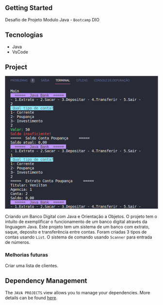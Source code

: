 ## Getting Started

Desafio de Projeto Modulo Java - `Bootcamp` DIO

## Tecnologias

- Java
- VsCode

## Project
![preview](./.github/terminal.png)

Criando um Banco Digital com Java e Orientação a Objetos.
O projeto tem o intuito de exemplificar o funcionamento de um banco digital através da linguagem Java.
Este projeto tem um sistema de um banco com extrato, saque, deposito e transferência entre contas. 
Foram criadas 3 tipos de contas usando `List`. O sistema de comando usando `Scanner` para entrada de números.

### Melhorias futuras

Criar uma lista de clientes. 

<!-- ## Folder Structure

The workspace contains two folders by default, where:

- `src`: the folder to maintain sources
- `lib`: the folder to maintain dependencies

Meanwhile, the compiled output files will be generated in the `bin` folder by default.

> If you want to customize the folder structure, open `.vscode/settings.json` and update the related settings there. -->

## Dependency Management

The `JAVA PROJECTS` view allows you to manage your dependencies. More details can be found [here](https://github.com/microsoft/vscode-java-dependency#manage-dependencies).
